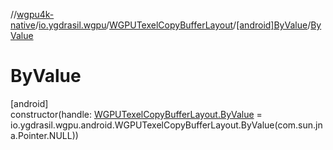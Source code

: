 //[wgpu4k-native](../../../../index.md)/[io.ygdrasil.wgpu](../../index.md)/[WGPUTexelCopyBufferLayout](../index.md)/[[android]ByValue](index.md)/[ByValue](-by-value.md)

# ByValue

[android]\
constructor(handle: [WGPUTexelCopyBufferLayout.ByValue](../../../io.ygdrasil.wgpu.android/-w-g-p-u-texel-copy-buffer-layout/-by-value/index.md) = io.ygdrasil.wgpu.android.WGPUTexelCopyBufferLayout.ByValue(com.sun.jna.Pointer.NULL))